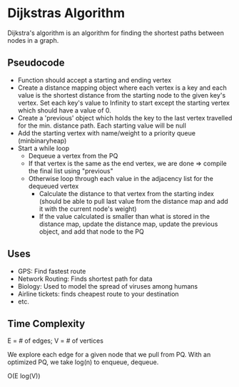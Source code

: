 # Dijkstras Algorithm

Dijkstra's algorithm is an algorithm for finding the shortest paths between nodes in a graph.

## Pseudocode

- Function should accept a starting and ending vertex
- Create a distance mapping object where each vertex is a key and each value is the shortest distance from the starting node to the given key's vertex. Set each key's value to Infinity to start except the starting vertex which should have a value of 0.
- Create a 'previous' object which holds the key to the last vertex travelled for the min. distance path. Each starting value will be null
- Add the starting vertex with name/weight to a priority queue (minbinaryheap)
- Start a while loop
  - Dequeue a vertex from the PQ
  - If that vertex is the same as the end vertex, we are done => compile the final list using "previous"
  - Otherwise loop through each value in the adjacency list for the dequeued vertex
    - Calculate the distance to that vertex from the starting index (should be able to pull last value from the distance map and add it with the current node's weight)
    - If the value calculated is smaller than what is stored in the distance map, update the distance map, update the previous object, and add that node to the PQ

## Uses

- GPS: Find fastest route
- Network Routing: Finds shortest path for data
- Biology: Used to model the spread of viruses among humans
- Airline tickets: finds cheapest route to your destination
- etc.

## Time Complexity

E = # of edges; V = # of vertices

We explore each edge for a given node that we pull from PQ. With an optimized PQ, we take log(n) to enqueue, dequeue.

O(E log(V))
